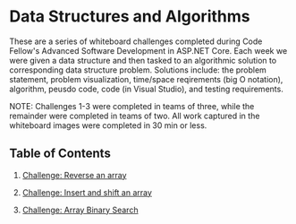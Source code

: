# Data Structures and Algorithms
These are a series of whiteboard challenges completed during Code Fellow's Advanced Software Development in ASP.NET Core. Each week we were given a data structure and then tasked to an algorithmic solution to corresponding data structure problem. Solutions include: the problem statement, problem visualization, time/space reqirements (big O notation), algorithm, peusdo code, code (in Visual Studio), and testing requirements.

NOTE: Challenges 1-3 were completed in teams of three, while the remainder were completed in teams of two. All work captured in the whiteboard images were completed in 30 min or less. 

## Table of Contents

1. [Challenge: Reverse an array](Challenges/reverseArray)

2. [Challenge: Insert and shift an array](Challenges/ArrayShift)

3. [Challenge: Array Binary Search](Challenges/BinarySearch)

